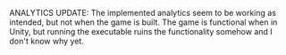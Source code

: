 ANALYTICS UPDATE:
The implemented analytics seem to be working as intended, but not when the game is built. The game is functional when in Unity, but running the executable ruins the functionality somehow and I don't know why yet. 

